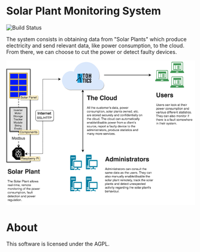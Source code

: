 # Solar Plant Monitoring System
![Build Status](https://travis-ci.org/carlosb/celeste.svg?branch=master)

The system consists in obtaining data from "Solar Plants" which produce electricity
and send relevant data, like power consumption, to the cloud. From there, we can
choose to cut the power or detect faulty devices.

![diagram](diagrams/SolarPanels.png)

# About
This software is licensed under the AGPL.
